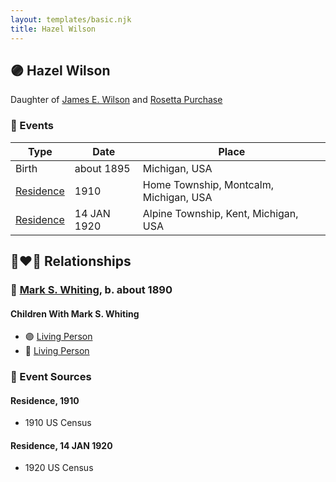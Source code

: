 ```yaml
---
layout: templates/basic.njk
title: Hazel Wilson
---
```

## 🟣 Hazel Wilson

Daughter of [James E. Wilson](/people/5/54950695) and [Rosetta Purchase](/people/2/27770192)

### 📆 Events

Type | Date | Place
------ | ------ | ------
Birth | about 1895 | Michigan, USA
[Residence](#event-5993aa55-9c6c-460f-9d9e-f0b598b05d64) | 1910 | Home Township, Montcalm, Michigan, USA
[Residence](#event-ded326ba-a6cf-4f1a-87af-e741fbcc4d7c) | 14 JAN 1920 | Alpine Township, Kent, Michigan, USA

## 👩‍❤️‍👨 Relationships

### 🔵 [Mark S. Whiting](/people/7/73821567), b. about 1890

#### Children With Mark S. Whiting
* 🟣 [Living Person](/people/2/25706609)
* 🔵 [Living Person](/people/1/18721885)
### 📰 Event Sources

#### <a id="event-5993aa55-9c6c-460f-9d9e-f0b598b05d64"></a> Residence, 1910
* 1910 US Census

#### <a id="event-ded326ba-a6cf-4f1a-87af-e741fbcc4d7c"></a> Residence, 14 JAN 1920
* 1920 US Census
